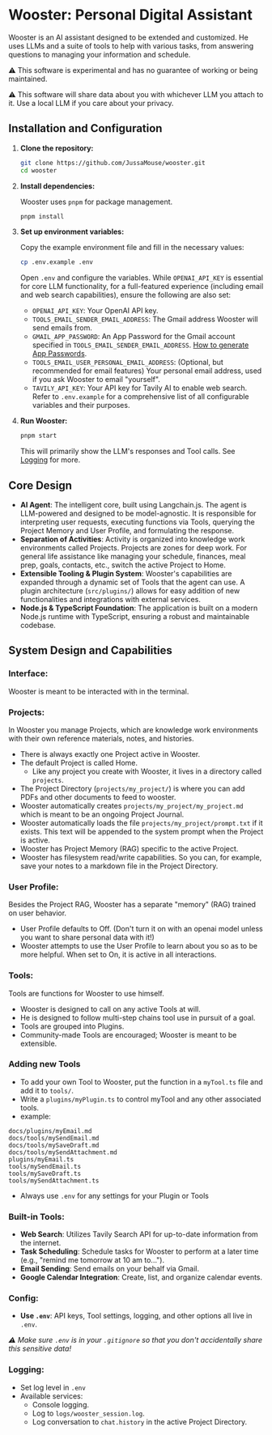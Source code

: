 # Wooster: Personal Digital Assistant

Wooster is an AI assistant designed to be extended and customized. He uses LLMs and a suite of tools to help with various tasks, from answering questions to managing your information and schedule.

⚠️ This software is experimental and has no guarantee of working or being maintained.

⚠️ This software will share data about you with whichever LLM you attach to it. Use a local LLM if you care about your privacy.


## Installation and Configuration

1.  **Clone the repository:**
    ```bash
    git clone https://github.com/JussaMouse/wooster.git
    cd wooster
    ```

2.  **Install dependencies:**
    
    Wooster uses `pnpm` for package management.
    ```bash
    pnpm install
    ```

3.  **Set up environment variables:**
    
    Copy the example environment file and fill in the necessary values:
    ```bash
    cp .env.example .env
    ```
    Open `.env` and configure the variables. While `OPENAI_API_KEY` is essential for core LLM functionality, for a full-featured experience (including email and web search capabilities), ensure the following are also set:
    *   `OPENAI_API_KEY`: Your OpenAI API key.
    *   `TOOLS_EMAIL_SENDER_EMAIL_ADDRESS`: The Gmail address Wooster will send emails from.
    *   `GMAIL_APP_PASSWORD`: An App Password for the Gmail account specified in `TOOLS_EMAIL_SENDER_EMAIL_ADDRESS`. [How to generate App Passwords](https://support.google.com/accounts/answer/185833).
    *   `TOOLS_EMAIL_USER_PERSONAL_EMAIL_ADDRESS`: (Optional, but recommended for email features) Your personal email address, used if you ask Wooster to email "yourself".
    *   `TAVILY_API_KEY`: Your API key for Tavily AI to enable web search.
    Refer to `.env.example` for a comprehensive list of all configurable variables and their purposes.

4.  **Run Wooster:**
    ```bash
    pnpm start
    ```
    This will primarily show the LLM's responses and Tool calls. See [Logging](#logging) for more.


## Core Design

*   **AI Agent**: The intelligent core, built using Langchain.js. The agent is LLM-powered and designed to be model-agnostic. It is responsible for interpreting user requests, executing functions via Tools, querying the Project Memory and User Profile, and formulating the response.
*   **Separation of Activities**: Activity is organized into knowledge work environments called Projects. Projects are zones for deep work. For general life assistance like managing your schedule, finances, meal prep, goals, contacts, etc., switch the active Project to Home.
*   **Extensible Tooling & Plugin System**: Wooster's capabilities are expanded through a dynamic set of Tools that the agent can use. A plugin architecture (`src/plugins/`) allows for easy addition of new functionalities and integrations with external services.
*   **Node.js & TypeScript Foundation**: The application is built on a modern Node.js runtime with TypeScript, ensuring a robust and maintainable codebase. 


## System Design and Capabilities

### Interface:
Wooster is meant to be interacted with in the terminal.

### Projects:
In Wooster you manage Projects, which are knowledge work environments with their own reference materials, notes, and histories.

- There is always exactly one Project active in Wooster.
- The default Project is called Home.
    - Like any project you create with Wooster, it lives in a directory called `projects`.
- The Project Directory (`projects/my_project/`) is where you can add PDFs and other documents to feed to wooster.
- Wooster automatically creates `projects/my_project/my_project.md` which is meant to be an ongoing Project Journal.
- Wooster automatically loads the file `projects/my_project/prompt.txt` if it exists. This text will be appended to the system prompt when the Project is active.
- Wooster has Project Memory (RAG) specific to the active Project.
- Wooster has filesystem read/write capabilities. So you can, for example, save your notes to a markdown file in the Project Directory.


### User Profile:
Besides the Project RAG, Wooster has a separate "memory" (RAG) trained on user behavior.
- User Profile defaults to Off. (Don't turn it on with an openai model unless you want to share personal data with it!)
- Wooster attempts to use the User Profile to learn about you so as to be more helpful. When set to On, it is active in all interactions.

### Tools:
Tools are functions for Wooster to use himself.
- Wooster is designed to call on any active Tools at will.
- He is designed to follow multi-step chains tool use in pursuit of a goal.
- Tools are grouped into Plugins.
- Community-made Tools are encouraged; Wooster is meant to be extensible.

### Adding new Tools
- To add your own Tool to Wooster, put the function in a `myTool.ts` file and add it to `tools/`.
- Write a `plugins/myPlugin.ts` to control myTool and any other associated tools.
- example: 
```
docs/plugins/myEmail.md
docs/tools/mySendEmail.md
docs/tools/mySaveDraft.md
docs/tools/mySendAttachment.md
plugins/myEmail.ts
tools/mySendEmail.ts
tools/mySaveDraft.ts
tools/mySendAttachment.ts
```
- Always use `.env` for any settings for your Plugin or Tools


### Built-in Tools:
*   **Web Search**: Utilizes Tavily Search API for up-to-date information from the internet.
*   **Task Scheduling**: Schedule tasks for Wooster to perform at a later time (e.g., "remind me tomorrow at 10 am to...").
*   **Email Sending**: Send emails on your behalf via Gmail.
*   **Google Calendar Integration**: Create, list, and organize calendar events.

### Config:

*   **Use `.env`**: API keys, Tool settings, logging, and other options all live in `.env`. 

*⚠️ Make sure `.env` is in your `.gitignore` so that you don't accidentally share this sensitive data!*

### Logging:

*   Set log level in `.env`
*   Available services:
    *   Console logging.
    *   Log to `logs/wooster_session.log`.
    *   Log conversation to `chat.history` in the active Project Directory.
